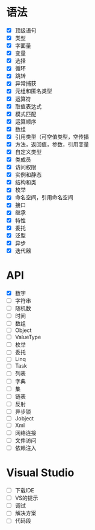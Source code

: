 ﻿# 语法

- [x] 顶级语句
- [x] 类型
- [x] 字面量
- [x] 变量
- [x] 选择
- [x] 循环
- [x] 跳转
- [x] 异常捕获
- [x] 元组和匿名类型
- [x] 运算符
- [x] 取值表达式
- [x] 模式匹配
- [x] 运算顺序
- [x] 数组
- [x] 引用类型（可空值类型，空传播
- [x] 方法，返回值，参数，引用变量 
- [x] 自定义类型
- [x] 类成员
- [x] 访问权限
- [x] 实例和静态
- [x] 结构和类
- [x] 枚举
- [x] 命名空间，引用命名空间
- [x] 接口
- [x] 继承
- [x] 特性
- [x] 委托
- [x] 泛型
- [x] 异步
- [x] 迭代器

# API

- [x] 数字
- [ ] 字符串
- [ ] 随机数
- [ ] 时间
- [ ] 数组
- [ ] Object
- [ ] ValueType
- [ ] 枚举
- [ ] 委托
- [ ] Linq
- [ ] Task
- [ ] 列表
- [ ] 字典
- [ ] 集
- [ ] 链表
- [ ] 反射
- [ ] 异步锁
- [ ] Jobject
- [ ] Xml
- [ ] 网络连接
- [ ] 文件访问
- [ ] 依赖注入

# Visual Studio

- [ ] 下载IDE
- [ ] VS的提示
- [ ] 调试
- [ ] 解决方案
- [ ] 代码段
